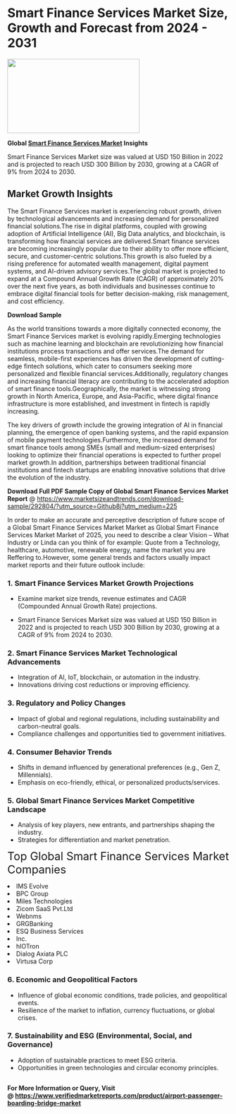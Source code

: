 <H1>Smart Finance Services Market Size, Growth and Forecast from 2024 - 2031</H1><img class="aligncenter size-medium wp-image-584254" src="https://thirdeyenews.in/wp-content/uploads/2024/09/Global-Market-Research-300x168.jpeg" alt="" width="300" height="168" /><p><strong>Global&nbsp;<a href="https://www.marketsizeandtrends.com/download-sample/292804/?utm_source=Github8j?utm_medium=225">Smart Finance Services Market</a> Insights</strong></p><p>Smart Finance Services Market size was valued at USD 150 Billion in 2022 and is projected to reach USD 300 Billion by 2030, growing at a CAGR of 9% from 2024 to 2030.</p><p><h2>Market Growth Insights</h2> <p>The Smart Finance Services market is experiencing robust growth, driven by technological advancements and increasing demand for personalized financial solutions.The rise in digital platforms, coupled with growing adoption of Artificial Intelligence (AI), Big Data analytics, and blockchain, is transforming how financial services are delivered.Smart finance services are becoming increasingly popular due to their ability to offer more efficient, secure, and customer-centric solutions.This growth is also fueled by a rising preference for automated wealth management, digital payment systems, and AI-driven advisory services.The global market is projected to expand at a Compound Annual Growth Rate (CAGR) of approximately 20% over the next five years, as both individuals and businesses continue to embrace digital financial tools for better decision-making, risk management, and cost efficiency.</p> <p><strong>Download Sample</strong></p> <p>As the world transitions towards a more digitally connected economy, the Smart Finance Services market is evolving rapidly.Emerging technologies such as machine learning and blockchain are revolutionizing how financial institutions process transactions and offer services.The demand for seamless, mobile-first experiences has driven the development of cutting-edge fintech solutions, which cater to consumers seeking more personalized and flexible financial services.Additionally, regulatory changes and increasing financial literacy are contributing to the accelerated adoption of smart finance tools.Geographically, the market is witnessing strong growth in North America, Europe, and Asia-Pacific, where digital finance infrastructure is more established, and investment in fintech is rapidly increasing.</p> <p>The key drivers of growth include the growing integration of AI in financial planning, the emergence of open banking systems, and the rapid expansion of mobile payment technologies.Furthermore, the increased demand for smart finance tools among SMEs (small and medium-sized enterprises) looking to optimize their financial operations is expected to further propel market growth.In addition, partnerships between traditional financial institutions and fintech startups are enabling innovative solutions that drive the evolution of the industry.</p> <p><span class=""><strong>Download Full PDF Sample Copy of Global Smart Finance Services Market Report</strong> @ <a href="https://www.marketsizeandtrends.com/download-sample/292804/?utm_source=Github8j?utm_medium=225" target="_blank">https://www.marketsizeandtrends.com/download-sample/292804/?utm_source=Github8j?utm_medium=225</a></span></p><p>In order to make an accurate and perceptive description of future scope of a Global&nbsp;Smart Finance Services Market Market as Global&nbsp;Smart Finance Services Market Market of 2025, you need to describe a clear Vision &ndash; What Industry or Linda can you think of for example: Quote from a Technology, healthcare, automotive, renewable energy, name the market you are Reffering to.However, some general trends and factors usually impact market reports and their future outlook include:</p><h3>1.&nbsp;<strong>Smart Finance Services Market Growth Projections</strong></h3><ul><li>Examine market size trends, revenue estimates and CAGR (Compounded Annual Growth Rate) projections.</li><li><p>Smart Finance Services Market size was valued at USD 150 Billion in 2022 and is projected to reach USD 300 Billion by 2030, growing at a CAGR of 9% from 2024 to 2030.</p></li></ul><h3>2.&nbsp;<strong>Smart Finance Services Market Technological Advancements</strong></h3><ul><li>Integration of AI, IoT, blockchain, or automation in the industry.</li><li>Innovations driving cost reductions or improving efficiency.</li></ul><h3>3.&nbsp;<strong>Regulatory and Policy Changes</strong></h3><ul><li>Impact of global and regional regulations, including sustainability and carbon-neutral goals.</li><li>Compliance challenges and opportunities tied to government initiatives.</li></ul><h3>4.&nbsp;<strong>Consumer Behavior Trends</strong></h3><ul><li>Shifts in demand influenced by generational preferences (e.g., Gen Z, Millennials).</li><li>Emphasis on eco-friendly, ethical, or personalized products/services.</li></ul><h3>5.&nbsp;<strong>Global Smart Finance Services Market Competitive Landscape</strong></h3><ul><li>Analysis of key players, new entrants, and partnerships shaping the industry.</li><li>Strategies for differentiation and market penetration.</li></ul><p data-pm-slice="1 1 []"><span style="color: inherit; font-family: inherit; font-size: 25px;">Top Global Smart Finance Services Market Companies</span></p><div class="" data-test-id=""><p><li>IMS Evolve</li><li> BPC Group</li><li> Miles Technologies</li><li> Zicom SaaS Pvt.Ltd</li><li> Webnms</li><li> GRGBanking</li><li> ESQ Business Services</li><li> Inc.</li><li> hIOTron</li><li> Dialog Axiata PLC</li><li> Virtusa Corp</li></p></div><h3>6.&nbsp;<strong>Economic and Geopolitical Factors</strong></h3><ul><li>Influence of global economic conditions, trade policies, and geopolitical events.</li><li>Resilience of the market to inflation, currency fluctuations, or global crises.</li></ul><h3>7.&nbsp;<strong>Sustainability and ESG (Environmental, Social, and Governance)</strong></h3><ul><li>Adoption of sustainable practices to meet ESG criteria.</li><li>Opportunities in green technologies and circular economy principles.</li></ul><h2><strong style="font-size: 14px;">For More Information or Query, Visit @&nbsp;</strong><a style="background-color: #ffffff; font-size: 14px;" href="https://www.marketsizeandtrends.com/report/smart-finance-services-market/" target="_blank">https://www.verifiedmarketreports.com/product/airport-passenger-boarding-bridge-market</a></h2>